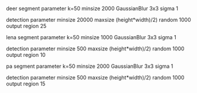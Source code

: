 deer
segment parameter
k=50
minsize 2000
GaussianBlur 3x3 sigma 1

detection parameter
minsize 20000
maxsize (height*width)/2)
random 1000
output region 25


lena
segment parameter
k=50
minsize 1000
GaussianBlur 3x3 sigma 1


detection parameter
minsize 500
maxsize (height*width)/2)
random 1000
output region 10

pa
segment parameter
k=50
minsize 2000
GaussianBlur 3x3 sigma 1


detection parameter
minsize 500
maxsize (height*width)/2)
random 1000
output region 15
